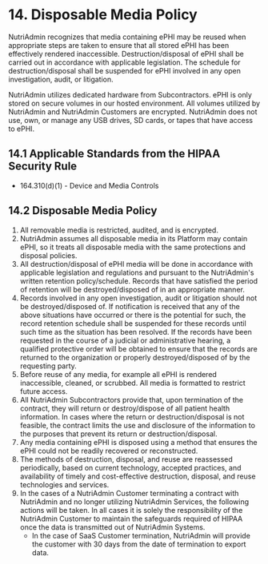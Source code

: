 # 14. Disposable Media Policy

NutriAdmin recognizes that media containing ePHI may be reused when appropriate steps are taken to ensure that all stored ePHI has been effectively rendered inaccessible. Destruction/disposal of ePHI shall be carried out in accordance with applicable legislation. The schedule for destruction/disposal shall be suspended for ePHI involved in any open investigation, audit, or litigation.

NutriAdmin utilizes dedicated hardware from Subcontractors. ePHI is only stored on secure volumes in our hosted environment. All volumes utilized by NutriAdmin and NutriAdmin Customers are encrypted. NutriAdmin does not use, own, or manage any USB drives, SD cards, or tapes that have access to ePHI.

## 14.1 Applicable Standards from the HIPAA Security Rule

* 164.310(d)(1) - Device and Media Controls

## 14.2 Disposable Media Policy

1. All removable media is restricted, audited, and is encrypted.
2. NutriAdmin assumes all disposable media in its Platform may contain ePHI, so it treats all disposable media with the same protections and disposal policies.
3. All destruction/disposal of ePHI media will be done in accordance with applicable legislation and regulations and pursuant to the NutriAdmin's written retention policy/schedule. Records that have satisfied the period of retention will be destroyed/disposed of in an appropriate manner.
4. Records involved in any open investigation, audit or litigation should not be destroyed/disposed of. If notification is received that any of the above situations have occurred or there is the potential for such, the record retention schedule shall be suspended for these records until such time as the situation has been resolved. If the records have been requested in the course of a judicial or administrative hearing, a qualified protective order will be obtained to ensure that the records are returned to the organization or properly destroyed/disposed of by the requesting party.
5. Before reuse of any media, for example all ePHI is rendered inaccessible, cleaned, or scrubbed. All media is formatted to restrict future access.
6. All NutriAdmin Subcontractors provide that, upon termination of the contract, they will return or destroy/dispose of all patient health information. In cases where the return or destruction/disposal is not feasible, the contract limits the use and disclosure of the information to the purposes that prevent its return or destruction/disposal.
7. Any media containing ePHI is disposed using a method that ensures the ePHI could not be readily recovered or reconstructed.
8. The methods of destruction, disposal, and reuse are reassessed periodically, based on current technology, accepted practices, and availability of timely and cost-effective destruction, disposal, and reuse technologies and services.
9. In the cases of a NutriAdmin Customer terminating a contract with NutriAdmin and no longer utilizing NutriAdmin Services, the following actions will be taken. In all cases it is solely the responsibility of the NutriAdmin Customer to maintain the safeguards required of HIPAA once the data is transmitted out of NutriAdmin Systems.
   * In the case of SaaS Customer termination, NutriAdmin will provide the customer with 30 days from the date of termination to export data.
